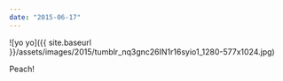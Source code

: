 ```yaml
---
date: "2015-06-17"
---
```


![yo yo]({{ site.baseurl }}/assets/images/2015/tumblr_nq3gnc26IN1r16syio1_1280-577x1024.jpg)

Peach!
